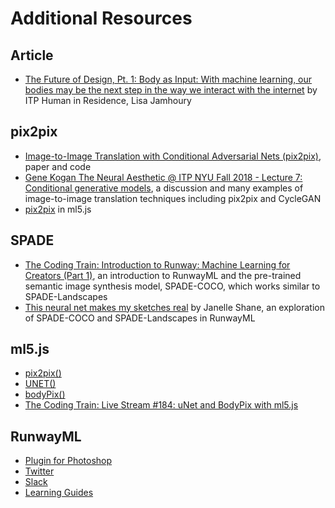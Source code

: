# Additional Resources

## Article
* [The Future of Design, Pt. 1: Body as Input: With machine learning, our bodies may be the next step in the way we interact with the internet](https://modus.medium.com/a-live-intelligent-web-how-will-we-design-for-it-part-one-21ab0f4a25e1) by ITP Human in Residence, Lisa Jamhoury

## pix2pix
* [Image-to-Image Translation with Conditional Adversarial Nets (pix2pix)](https://phillipi.github.io/pix2pix/), paper and code<br>
* [Gene Kogan The Neural Aesthetic @ ITP NYU Fall 2018 - Lecture 7: Conditional generative models](https://ml4a.github.io/classes/itp-F18/07/), a discussion and many examples of image-to-image translation techniques including pix2pix and CycleGAN
* [pix2pix](https://ml5js.org/reference/api-Pix2Pix/) in ml5.js

## SPADE
* [The Coding Train: Introduction to Runway: Machine Learning for Creators (Part 1)](https://www.youtube.com/watch?v=ARnf4ilr9Hc), an introduction to RunwayML and the pre-trained semantic image synthesis model, SPADE-COCO, which works similar to SPADE-Landscapes<br>
* [This neural net makes my sketches real](https://aiweirdness.com/post/185617397117/this-neural-net-makes-my-sketches-real) by Janelle Shane, an exploration of SPADE-COCO and SPADE-Landscapes in RunwayML

## ml5.js
* [pix2pix()](https://ml5js.org/reference/api-Pix2Pix/)
* [UNET()](https://ml5js.org/reference/api-UNET/)<br>
* [bodyPix()](https://ml5js.org/reference/api-BodyPix/)<br>
* [The Coding Train: Live Stream #184: uNet and BodyPix with ml5.js](https://www.youtube.com/watch?v=jKHgVdyC55M)

## RunwayML
* [Plugin for Photoshop](https://github.com/runwayml/RunwayML-for-Photoshop)
* [Twitter](https://twitter.com/runwayml)<br>
* [Slack](http://runwayml.com/joinslack)<br>
* [Learning Guides](https://learn.runwayml.com)<br>
